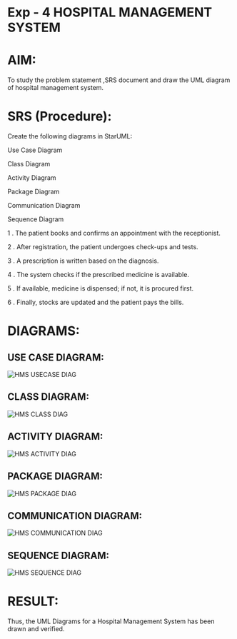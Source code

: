 # Exp - 4 HOSPITAL MANAGEMENT SYSTEM

# AIM:

To study the problem statement ,SRS document and draw the UML diagram of hospital management system.

# SRS (Procedure):

Create the following diagrams in StarUML:

Use Case Diagram

Class Diagram

Activity Diagram

Package Diagram

Communication Diagram

Sequence Diagram

1 . The patient books and confirms an appointment with the receptionist.

2 . After registration, the patient undergoes check-ups and tests.

3 . A prescription is written based on the diagnosis.

4 . The system checks if the prescribed medicine is available.

5 . If available, medicine is dispensed; if not, it is procured first.

6 . Finally, stocks are updated and the patient pays the bills.

# DIAGRAMS:

## USE CASE DIAGRAM:
![HMS USECASE DIAG](https://github.com/user-attachments/assets/d5e9c7f4-0e1e-43bf-acf8-483786acddad)



## CLASS DIAGRAM:

![HMS CLASS DIAG](https://github.com/user-attachments/assets/8a70445b-0fc0-45de-951e-06a2a3b38525)

## ACTIVITY DIAGRAM:

![HMS ACTIVITY DIAG](https://github.com/user-attachments/assets/44632784-edbe-40af-ba28-18c394c6adb4)

## PACKAGE DIAGRAM:
![HMS PACKAGE DIAG](https://github.com/user-attachments/assets/15c043ae-e964-43f1-bb11-728a65754eb9)


## COMMUNICATION DIAGRAM:

![HMS COMMUNICATION DIAG](https://github.com/user-attachments/assets/93bd8dea-4837-4605-8693-9a7687b79e0c)


## SEQUENCE DIAGRAM:

![HMS SEQUENCE DIAG](https://github.com/user-attachments/assets/66ef67a1-02df-4601-9605-ab2483620bcf)


# RESULT:
Thus, the UML Diagrams for a Hospital Management System has been drawn and verified.


